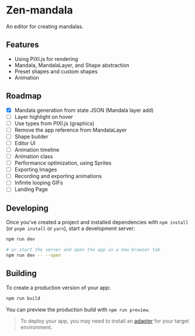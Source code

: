# Zen-mandala

An editor for creating mandalas.

## Features

- Using PIXI.js for rendering
- Mandala, MandalaLayer, and Shape abstraction
- Preset shapes and custom shapes
- Animation

## Roadmap

- [x] Mandala generation from state JSON (Mandala layer add)
- [ ] Layer highlight on hover
- [ ] Use types from PIXI.js (graphics)
- [ ] Remove the app reference from MandalaLayer
- [ ] Shape builder
- [ ] Editor UI
- [ ] Animation timeline
- [ ] Animation class
- [ ] Performance optimization, using Sprites
- [ ] Exporting Images
- [ ] Recording and exporting animations
- [ ] Infinite looping GIFs
- [ ] Landing Page

## Developing

Once you've created a project and installed dependencies with `npm install` (or `pnpm install` or `yarn`), start a development server:

```bash
npm run dev

# or start the server and open the app in a new browser tab
npm run dev -- --open
```

## Building

To create a production version of your app:

```bash
npm run build
```

You can preview the production build with `npm run preview`.

> To deploy your app, you may need to install an [adapter](https://kit.svelte.dev/docs/adapters) for your target environment.
